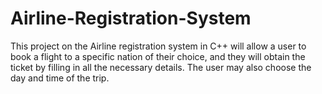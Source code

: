 # Airline-Registration-System
This project on the Airline registration system in C++ will allow a user to book a flight to a specific nation of their choice, and they will obtain the ticket by filling in all the necessary details. The user may also choose the day and time of the trip. 

